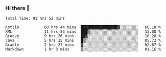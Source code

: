 ### Hi there 👋

<!--START_SECTION:waka-->

```text
Total Time: 91 hrs 52 mins

Kotlin           60 hrs 44 mins  ████████████████▓░░░░░░░░   66.10 %
XML              11 hrs 56 mins  ███▒░░░░░░░░░░░░░░░░░░░░░   13.00 %
Groovy           9 hrs 26 mins   ██▓░░░░░░░░░░░░░░░░░░░░░░   10.28 %
Java             5 hrs 15 mins   █▒░░░░░░░░░░░░░░░░░░░░░░░   05.72 %
Gradle           2 hrs 27 mins   ▓░░░░░░░░░░░░░░░░░░░░░░░░   02.67 %
Markdown         1 hr 3 mins     ▒░░░░░░░░░░░░░░░░░░░░░░░░   01.16 %
```

<!--END_SECTION:waka-->

<!--
**AndroidLion48/AndroidLion48** is a ✨ _special_ ✨ repository because its `README.md` (this file) appears on your GitHub profile.

Here are some ideas to get you started:

- 🔭 I’m currently working on becoming a full time professional software developer for Android Mobile Applications
- 🌱 I’m currently learning Kotlin, Jetpack Compose, and Android Studio.
- 👯 I’m looking to collaborate on Mobile Applications
- 🤔 I’m looking for help with career advancement.
- 💬 Ask me about my journey in entering the Software Development Industry
- 📫 How to reach me: Here
- 😄 Pronouns: Him
- ⚡ Fun fact: Something
-->

